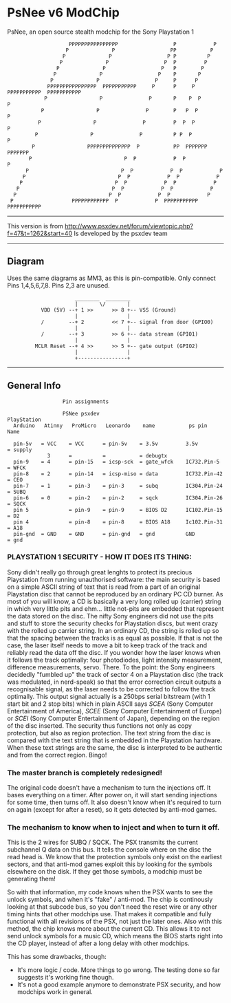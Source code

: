 # PsNee v6 ModChip


PsNee, an open source stealth modchip for the Sony Playstation 1 

                        PPPPPPPPPPPPPPPP                  P            P      
                       P              P                  PP           P        
                      P              P                  P P          P        
                     P              P                  P  P         P          
                    P              P                  P   P        P          
                   P              P                  P    P       P            
                  P              P                  P     P      P            
                 PPPPPPPPPPPPPPPP  PPPPPPPPPPP     P      P     P  PPPPPPPPPPP  PPPPPPPPPPP
                P                 P               P       P    P  P            P
               P                 P               P        P   P  P            P  
              P                 P               P         P  P  P            P  
             P                 P               P          P P  P            P    
            P                 PPPPPPPPPPPPPP  P           PP  PPPPPPP      PPPPPPP    
           P                              P  P            P  P            P      
          P                              P  P            P  P            P      
         P                              P  P            P  P            P        
        P                              P  P            P  P            P        
       P                              P  P            P  P            P      
      P                              P  P            P  P            P        
     P                   PPPPPPPPPPPP  P            P  PPPPPPPPPPP  PPPPPPPPPPP

---------------------------------------------------------------
This version is from
http://www.psxdev.net/forum/viewtopic.php?f=47&t=1262&start=40
Is developed by the psxdev team

---------------------------------------------------------------

## Diagram

Uses the same diagrams as MM3, as this is pin-compatible. Only connect Pins 1,4,5,6,7,8. Pins 2,3 are unused.

```diagram
                      ________  ________
                      |       \/       |
           VDD (5V) --+ 1 >>      >> 8 +-- VSS (Ground)
                      |                |
           /        --+ 2         << 7 +-- signal from door (GPIO0)
                      |                |
           /        --+ 3         >> 6 +-- data stream (GPIO1)
                      |                |
         MCLR Reset --+ 4 >>      >> 5 +-- gate output (GPIO2)
                      |                |
                      +----------------+
```

-------------------------------------------------------------------------------------
## General Info

                      Pin assignments
                        
                      PSNee psxdev                                PlayStation
      Arduino   Atinny   ProMicro   Leonardo    name           ps pin         Name

      pin-5v   = VCC    = VCC      = pin-5v    = 3.5v         3.5v           = supply
                 3      =          =           = debugtx
      pin-9    = 4      = pin-15   = icsp-sck  = gate_wfck    IC732.Pin-5    = WFCK           
      pin-8    = 2      = pin-14   = icsp-miso = data         IC732.Pin-42   = CEO
      pin-7    = 1      = pin-3    = pin-3     = subq         IC304.Pin-24   = SUBQ
      pin-6    = 0      = pin-2    = pin-2     = sqck         IC304.Pin-26   = SQCK
      pin 5             = pin-9    = pin-9     = BIOS D2      IC102.Pin-15   = D2
      pin 4             = pin-8    = pin-8     = BIOS A18     Ic102.Pin-31   = A18
      pin-gnd  = GND    = GND      = pin-gnd   = gnd          GND            = gnd


### PLAYSTATION 1 SECURITY - HOW IT DOES ITS THING:

Sony didn't really go through great lenghts to protect its precious Playstation
from running unauthorised software: the main security is based on a simple ASCII
string of text that is read from a part of an original Playstation disc that cannot
be reproduced by an ordinary PC CD burner.
As most of you will know, a CD is basically a very long rolled up (carrier) string in which very
little pits and ehm... little not-pits are embedded that represent the data stored on the disc.
The nifty Sony engineers did not use the pits and stuff to store the security checks for
Playstation discs, but went crazy with the rolled up carrier string. In an ordinary CD, the
string is rolled up so that the spacing between the tracks is as equal as possible. If that
is not the case, the laser itself needs to move a bit to keep track of the track and
reliably read the data off the disc.
If you wonder how the laser knows when it follows the track optimally: four photodiodes, light
intensity measurement, difference measurements, servo. There.
To the point: the Sony engineers decidedly "fumbled up" the track of sector 4 on a Playstation
disc (the track was modulated, in nerd-speak) so that the error correction circuit outputs a
recognisable signal, as the laser needs to be corrected to follow the track optimally.
This output signal actually is a 250bps serial bitstream (with 1 start bit and 2 stop bits) which
in plain ASCII says *SCEA* (Sony Computer Entertainment of America), *SCEE* (Sony Computer Entertainment
of Europe) or *SCEI* (Sony Computer Entertainment of Japan), depending on the region of the disc inserted.
The security thus functions not only as copy protection, but also as region protection.
The text string from the disc is compared with the text string that is embedded in the Playstation
hardware. When these text strings are the same, the disc is interpreted to be authentic and from
the correct region. Bingo!

### The master branch is completely redesigned!

The original code doesn't have a mechanism to turn the injections off. It bases everything on a timer.
After power on, it will start sending injections for some time, then turns off.
It also doesn't know when it's required to turn on again (except for after a reset), so it gets detected by anti-mod games.

### The mechanism to know when to inject and when to turn it off.

This is the 2 wires for SUBQ / SQCK. The PSX transmits the current subchannel Q data on this bus. It tells the console where on the disc the read head is. We know that the protection symbols only exist on the earliest sectors, and that anti-mod games exploit this by looking for the symbols elsewhere on the disk. If they get those symbols, a modchip must be generating them!

So with that information, my code knows when the PSX wants to see the unlock symbols, and when it's "fake" / anti-mod. The chip is continously looking at that subcode bus, so you don't need the reset wire or any other timing hints that other modchips use. That makes it compatible and fully functional with all revisions of the PSX, not just the later ones. Also with this method, the chip knows more about the current CD. This allows it to not send unlock symbols for a music CD, which means the BIOS starts right into the CD player, instead of after a long delay with other modchips.

This has some drawbacks, though:
 * It's more logic / code. More things to go wrong. The testing done so far suggests it's working fine though.
 * It's not a good example anymore to demonstrate PSX security, and how modchips work in general.
